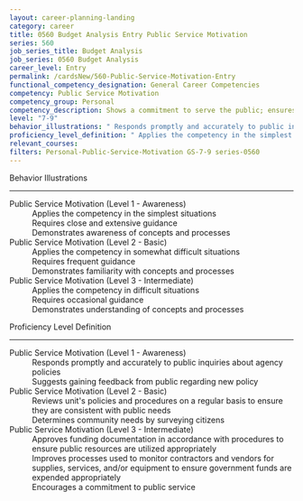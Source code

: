 ```yaml
---
layout: career-planning-landing
category: career
title: 0560 Budget Analysis Entry Public Service Motivation
series: 560
job_series_title: Budget Analysis
job_series: 0560 Budget Analysis
career_level: Entry
permalink: /cardsNew/560-Public-Service-Motivation-Entry
functional_competency_designation: General Career Competencies
competency: Public Service Motivation
competency_group: Personal
competency_description: Shows a commitment to serve the public; ensures that actions meet public needs; aligns organizational objectives and practices with public interests
level: "7-9"
behavior_illustrations: " Responds promptly and accurately to public inquiries about agency policies  Suggests gaining feedback from public regarding new policy ?  Reviews unit's policies and procedures on a regular basis to ensure they are consistent with public needs  Determines community needs by surveying citizens ?  Approves funding documentation in accordance with procedures to ensure public resources are utilized appropriately  Improves processes used to monitor contractors and vendors for supplies, services, and/or equipment to ensure government funds are expended appropriately  Encourages a commitment to public service"
proficiency_level_definition: " Applies the competency in the simplest situations  Requires close and extensive guidance  Demonstrates awareness of concepts and processes ?  Applies the competency in somewhat difficult situations  Requires frequent guidance  Demonstrates familiarity with concepts and processes ?  Applies the competency in difficult situations  Requires occasional guidance  Demonstrates understanding of concepts and processes"
relevant_courses: 
filters: Personal-Public-Service-Motivation GS-7-9 series-0560
---
```


<div class="desktop:grid-col-6 margin-y-3">
  <div class="border-top-2 bg-white padding-3 shadow-5 height-full members-hover border-1px button-border border-top-blue radius-lg">
    <p class="text-bold label-color font-size-21">Behavior Illustrations</p>
    <hr class="hr-green"/>
    <dl class="text-base card-content-color"><dt>Public Service Motivation (Level 1 - Awareness)</dt><dd>Applies the competency in the simplest situations </dd><dd>Requires close and extensive guidance </dd><dd>Demonstrates awareness of concepts and processes</dd><dt>Public Service Motivation (Level 2 - Basic)</dt><dd>Applies the competency in somewhat difficult situations </dd><dd>Requires frequent guidance </dd><dd>Demonstrates familiarity with concepts and processes</dd><dt>Public Service Motivation (Level 3 - Intermediate)</dt><dd>Applies the competency in difficult situations </dd><dd>Requires occasional guidance </dd><dd>Demonstrates understanding of concepts and processes</dd></dl>
  </div>
</div>
<div class="desktop:grid-col-6 margin-y-3">
  <div class="border-top-2 bg-white padding-3 shadow-5 height-full members-hover border-1px button-border border-top-blue radius-lg">
    <p class="text-bold label-color font-size-21">Proficiency Level Definition</p>
     <hr class="hr-green"/>
    <dl class="text-base card-content-color"><dt>Public Service Motivation (Level 1 - Awareness)</dt><dd>Responds promptly and accurately to public inquiries about agency policies </dd><dd>Suggests gaining feedback from public regarding new policy</dd><dt>Public Service Motivation (Level 2 - Basic)</dt><dd>Reviews unit's policies and procedures on a regular basis to ensure they are consistent with public needs </dd><dd>Determines community needs by surveying citizens</dd><dt>Public Service Motivation (Level 3 - Intermediate)</dt><dd>Approves funding documentation in accordance with procedures to ensure public resources are utilized appropriately </dd><dd>Improves processes used to monitor contractors and vendors for supplies, services, and/or equipment to ensure government funds are expended appropriately </dd><dd>Encourages a commitment to public service</dd></dl>
  </div>
</div>